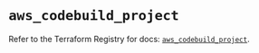# `aws_codebuild_project`

Refer to the Terraform Registry for docs: [`aws_codebuild_project`](https://registry.terraform.io/providers/hashicorp/aws/6.0.0/docs/resources/codebuild_project).
